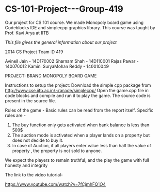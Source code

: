 # CS-101-Project---Group-419
Our project for CS 101 course. We made Monopoly board game using Codeblocks IDE and simplecpp graphics library.
This course was taught by Prof. Kavi Arya at IITB

*This file gives the general information about our project*

2014 CS Project Team ID 419

Avineil Jain - 14D170002
Sharnam Shah - 14D110001
Rajas Pawar - 140070012
Kamini SuryaMohan Reddy - 140010049 
  
PROJECT: BRAND MONOPOLY BOARD GAME

Instructions to setup the project:
Download the simple cpp package from http://www.cse.iitb.ac.in/~ranade/simplecpp/ 
Open the game.cpp file in code blocks and compile and run it to play the game.
The source code is present in the source file. 

Rules of the game - 
Basic rules can be read from the report itself. Specific rules are -
1) The buy function only gets activated when bank balance is less than 500$
2) The auction mode is activated when a player lands on a property but does not decide to buy it.
3) In case of Auction, if all players enter value less than half the value of property , the property is not sold to anyone.

We expect the players to remain truthful, and the play the game with full honesty and integrity

The link to the video tutorial-

https://www.youtube.com/watch?v=7fCjmhFQ1O4

